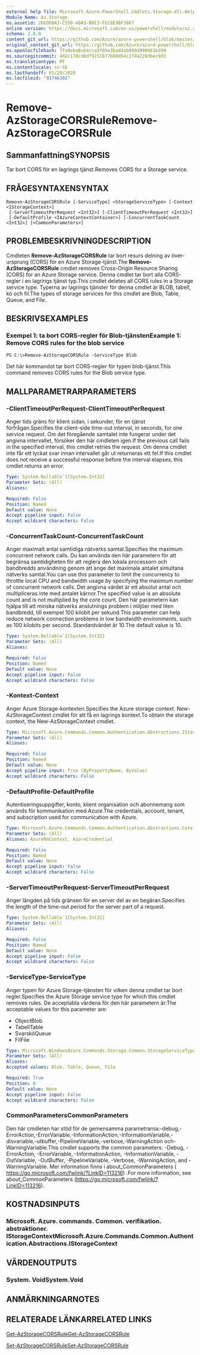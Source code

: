 ```yaml
---
external help file: Microsoft.Azure.PowerShell.Cmdlets.Storage.dll-Help.xml
Module Name: Az.Storage
ms.assetid: 26E06BA3-C550-40A5-B8E3-FEC8E9BF3867
online version: https://docs.microsoft.com/en-us/powershell/module/az.storage/remove-azstoragecorsrule
schema: 2.0.0
content_git_url: https://github.com/Azure/azure-powershell/blob/master/src/Storage/Storage.Management/help/Remove-AzStorageCORSRule.md
original_content_git_url: https://github.com/Azure/azure-powershell/blob/master/src/Storage/Storage.Management/help/Remove-AzStorageCORSRule.md
ms.openlocfilehash: 7fa9ebe8c64cca3f05e3bad4ab890d990861b399
ms.sourcegitcommit: 4d2c178cd6df9151877b08d54c1f4a228dbec9d1
ms.translationtype: MT
ms.contentlocale: sv-SE
ms.lasthandoff: 01/29/2020
ms.locfileid: "93746302"
---
```

# <span data-ttu-id="09b27-101">Remove-AzStorageCORSRule</span><span class="sxs-lookup"><span data-stu-id="09b27-101">Remove-AzStorageCORSRule</span></span>

## <span data-ttu-id="09b27-102">Sammanfattning</span><span class="sxs-lookup"><span data-stu-id="09b27-102">SYNOPSIS</span></span>
<span data-ttu-id="09b27-103">Tar bort CORS för en lagrings tjänst.</span><span class="sxs-lookup"><span data-stu-id="09b27-103">Removes CORS for a Storage service.</span></span>

## <span data-ttu-id="09b27-104">FRÅGESYNTAXEN</span><span class="sxs-lookup"><span data-stu-id="09b27-104">SYNTAX</span></span>

```
Remove-AzStorageCORSRule [-ServiceType] <StorageServiceType> [-Context <IStorageContext>]
 [-ServerTimeoutPerRequest <Int32>] [-ClientTimeoutPerRequest <Int32>]
 [-DefaultProfile <IAzureContextContainer>] [-ConcurrentTaskCount <Int32>] [<CommonParameters>]
```

## <span data-ttu-id="09b27-105">PROBLEMBESKRIVNING</span><span class="sxs-lookup"><span data-stu-id="09b27-105">DESCRIPTION</span></span>
<span data-ttu-id="09b27-106">Cmdleten **Remove-AzStorageCORSRule** tar bort resurs delning av över-ursprung (CORS) för en Azure Storage-tjänst.</span><span class="sxs-lookup"><span data-stu-id="09b27-106">The **Remove-AzStorageCORSRule** cmdlet removes Cross-Origin Resource Sharing (CORS) for an Azure Storage service.</span></span>
<span data-ttu-id="09b27-107">Denna cmdlet tar bort alla CORS-regler i en lagrings tjänst typ.</span><span class="sxs-lookup"><span data-stu-id="09b27-107">This cmdlet deletes all CORS rules in a Storage service type.</span></span>
<span data-ttu-id="09b27-108">Typerna av lagrings tjänster för denna cmdlet är BLOB, tabell, kö och fil.</span><span class="sxs-lookup"><span data-stu-id="09b27-108">The types of storage services for this cmdlet are Blob, Table, Queue, and File.</span></span>

## <span data-ttu-id="09b27-109">BESKRIVS</span><span class="sxs-lookup"><span data-stu-id="09b27-109">EXAMPLES</span></span>

### <span data-ttu-id="09b27-110">Exempel 1: ta bort CORS-regler för Blob-tjänsten</span><span class="sxs-lookup"><span data-stu-id="09b27-110">Example 1: Remove CORS rules for the blob service</span></span>
```
PS C:\>Remove-AzStorageCORSRule -ServiceType Blob
```

<span data-ttu-id="09b27-111">Det här kommandot tar bort CORS-regler för typen blob-tjänst.</span><span class="sxs-lookup"><span data-stu-id="09b27-111">This command removes CORS rules for the Blob service type.</span></span>

## <span data-ttu-id="09b27-112">MALLPARAMETRAR</span><span class="sxs-lookup"><span data-stu-id="09b27-112">PARAMETERS</span></span>

### <span data-ttu-id="09b27-113">-ClientTimeoutPerRequest</span><span class="sxs-lookup"><span data-stu-id="09b27-113">-ClientTimeoutPerRequest</span></span>
<span data-ttu-id="09b27-114">Anger tids gräns för klient sidan, i sekunder, för en tjänst förfrågan.</span><span class="sxs-lookup"><span data-stu-id="09b27-114">Specifies the client-side time-out interval, in seconds, for one service request.</span></span>
<span data-ttu-id="09b27-115">Om det föregående samtalet inte fungerar under det angivna intervallet, försöker den här cmdleten igen.</span><span class="sxs-lookup"><span data-stu-id="09b27-115">If the previous call fails in the specified interval, this cmdlet retries the request.</span></span>
<span data-ttu-id="09b27-116">Om denna cmdlet inte får ett lyckat svar innan intervallet går ut returneras ett fel.</span><span class="sxs-lookup"><span data-stu-id="09b27-116">If this cmdlet does not receive a successful response before the interval elapses, this cmdlet returns an error.</span></span>

```yaml
Type: System.Nullable`1[System.Int32]
Parameter Sets: (All)
Aliases:

Required: False
Position: Named
Default value: None
Accept pipeline input: False
Accept wildcard characters: False
```

### <span data-ttu-id="09b27-117">-ConcurrentTaskCount</span><span class="sxs-lookup"><span data-stu-id="09b27-117">-ConcurrentTaskCount</span></span>
<span data-ttu-id="09b27-118">Anger maximalt antal samtidiga nätverks samtal.</span><span class="sxs-lookup"><span data-stu-id="09b27-118">Specifies the maximum concurrent network calls.</span></span>
<span data-ttu-id="09b27-119">Du kan använda den här parametern för att begränsa samtidigheten för att reglera den lokala processorn och bandbredds användning genom att ange det maximala antalet simultana nätverks samtal.</span><span class="sxs-lookup"><span data-stu-id="09b27-119">You can use this parameter to limit the concurrency to throttle local CPU and bandwidth usage by specifying the maximum number of concurrent network calls.</span></span>
<span data-ttu-id="09b27-120">Det angivna värdet är ett absolut antal och multipliceras inte med antalet kärnor.</span><span class="sxs-lookup"><span data-stu-id="09b27-120">The specified value is an absolute count and is not multiplied by the core count.</span></span>
<span data-ttu-id="09b27-121">Den här parametern kan hjälpa till att minska nätverks anslutnings problem i miljöer med liten bandbredd, till exempel 100 kilobit per sekund.</span><span class="sxs-lookup"><span data-stu-id="09b27-121">This parameter can help reduce network connection problems in low bandwidth environments, such as 100 kilobits per second.</span></span>
<span data-ttu-id="09b27-122">Standardvärdet är 10.</span><span class="sxs-lookup"><span data-stu-id="09b27-122">The default value is 10.</span></span>

```yaml
Type: System.Nullable`1[System.Int32]
Parameter Sets: (All)
Aliases:

Required: False
Position: Named
Default value: None
Accept pipeline input: False
Accept wildcard characters: False
```

### <span data-ttu-id="09b27-123">-Kontext</span><span class="sxs-lookup"><span data-stu-id="09b27-123">-Context</span></span>
<span data-ttu-id="09b27-124">Anger Azure Storage-kontexten.</span><span class="sxs-lookup"><span data-stu-id="09b27-124">Specifies the Azure storage context.</span></span>
<span data-ttu-id="09b27-125">New-AzStorageContext cmdlet för att få en lagrings kontext.</span><span class="sxs-lookup"><span data-stu-id="09b27-125">To obtain the storage context, the New-AzStorageContext cmdlet.</span></span>

```yaml
Type: Microsoft.Azure.Commands.Common.Authentication.Abstractions.IStorageContext
Parameter Sets: (All)
Aliases:

Required: False
Position: Named
Default value: None
Accept pipeline input: True (ByPropertyName, ByValue)
Accept wildcard characters: False
```

### <span data-ttu-id="09b27-126">-DefaultProfile</span><span class="sxs-lookup"><span data-stu-id="09b27-126">-DefaultProfile</span></span>
<span data-ttu-id="09b27-127">Autentiseringsuppgifter, konto, klient organisation och abonnemang som används för kommunikation med Azure.</span><span class="sxs-lookup"><span data-stu-id="09b27-127">The credentials, account, tenant, and subscription used for communication with Azure.</span></span>

```yaml
Type: Microsoft.Azure.Commands.Common.Authentication.Abstractions.Core.IAzureContextContainer
Parameter Sets: (All)
Aliases: AzureRmContext, AzureCredential

Required: False
Position: Named
Default value: None
Accept pipeline input: False
Accept wildcard characters: False
```

### <span data-ttu-id="09b27-128">-ServerTimeoutPerRequest</span><span class="sxs-lookup"><span data-stu-id="09b27-128">-ServerTimeoutPerRequest</span></span>
<span data-ttu-id="09b27-129">Anger längden på tids gränsen för en server del av en begäran.</span><span class="sxs-lookup"><span data-stu-id="09b27-129">Specifies the length of the time-out period for the server part of a request.</span></span>

```yaml
Type: System.Nullable`1[System.Int32]
Parameter Sets: (All)
Aliases:

Required: False
Position: Named
Default value: None
Accept pipeline input: False
Accept wildcard characters: False
```

### <span data-ttu-id="09b27-130">-ServiceType</span><span class="sxs-lookup"><span data-stu-id="09b27-130">-ServiceType</span></span>
<span data-ttu-id="09b27-131">Anger typen för Azure Storage-tjänsten för vilken denna cmdlet tar bort regler.</span><span class="sxs-lookup"><span data-stu-id="09b27-131">Specifies the Azure Storage service type for which this cmdlet removes rules.</span></span>
<span data-ttu-id="09b27-132">De acceptabla värdena för den här parametern är:</span><span class="sxs-lookup"><span data-stu-id="09b27-132">The acceptable values for this parameter are:</span></span>
- <span data-ttu-id="09b27-133">Object</span><span class="sxs-lookup"><span data-stu-id="09b27-133">Blob</span></span> 
- <span data-ttu-id="09b27-134">Tabell</span><span class="sxs-lookup"><span data-stu-id="09b27-134">Table</span></span> 
- <span data-ttu-id="09b27-135">Svarskö</span><span class="sxs-lookup"><span data-stu-id="09b27-135">Queue</span></span> 
- <span data-ttu-id="09b27-136">Fil</span><span class="sxs-lookup"><span data-stu-id="09b27-136">File</span></span>

```yaml
Type: Microsoft.WindowsAzure.Commands.Storage.Common.StorageServiceType
Parameter Sets: (All)
Aliases:
Accepted values: Blob, Table, Queue, File

Required: True
Position: 0
Default value: None
Accept pipeline input: False
Accept wildcard characters: False
```

### <span data-ttu-id="09b27-137">CommonParameters</span><span class="sxs-lookup"><span data-stu-id="09b27-137">CommonParameters</span></span>
<span data-ttu-id="09b27-138">Den här cmdleten har stöd för de gemensamma parametrarna:-debug,-ErrorAction,-ErrorVariable,-InformationAction,-InformationVariable,-disvariable,-utbuffer,-PipelineVariable,-verbose,-WarningAction och-WarningVariable.</span><span class="sxs-lookup"><span data-stu-id="09b27-138">This cmdlet supports the common parameters: -Debug, -ErrorAction, -ErrorVariable, -InformationAction, -InformationVariable, -OutVariable, -OutBuffer, -PipelineVariable, -Verbose, -WarningAction, and -WarningVariable.</span></span> <span data-ttu-id="09b27-139">Mer information finns i about_CommonParameters ( https://go.microsoft.com/fwlink/?LinkID=113216) .</span><span class="sxs-lookup"><span data-stu-id="09b27-139">For more information, see about_CommonParameters (https://go.microsoft.com/fwlink/?LinkID=113216).</span></span>

## <span data-ttu-id="09b27-140">KOSTNADS</span><span class="sxs-lookup"><span data-stu-id="09b27-140">INPUTS</span></span>

### <span data-ttu-id="09b27-141">Microsoft. Azure. commands. Common. verifikation. abstraktioner. IStorageContext</span><span class="sxs-lookup"><span data-stu-id="09b27-141">Microsoft.Azure.Commands.Common.Authentication.Abstractions.IStorageContext</span></span>

## <span data-ttu-id="09b27-142">VÄRDEN</span><span class="sxs-lookup"><span data-stu-id="09b27-142">OUTPUTS</span></span>

### <span data-ttu-id="09b27-143">System. Void</span><span class="sxs-lookup"><span data-stu-id="09b27-143">System.Void</span></span>

## <span data-ttu-id="09b27-144">ANMÄRKNINGAR</span><span class="sxs-lookup"><span data-stu-id="09b27-144">NOTES</span></span>

## <span data-ttu-id="09b27-145">RELATERADE LÄNKAR</span><span class="sxs-lookup"><span data-stu-id="09b27-145">RELATED LINKS</span></span>

[<span data-ttu-id="09b27-146">Get-AzStorageCORSRule</span><span class="sxs-lookup"><span data-stu-id="09b27-146">Get-AzStorageCORSRule</span></span>](./Get-AzStorageCORSRule.md)

[<span data-ttu-id="09b27-147">Set-AzStorageCORSRule</span><span class="sxs-lookup"><span data-stu-id="09b27-147">Set-AzStorageCORSRule</span></span>](./Set-AzStorageCORSRule.md)


